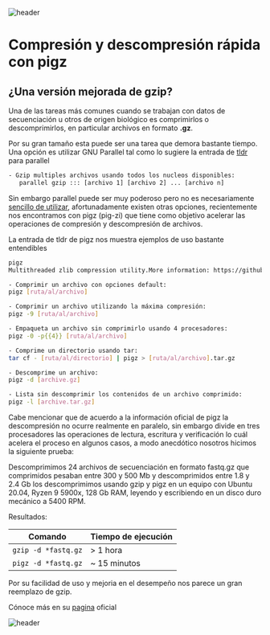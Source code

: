 
![header](/Tutoriales-IFC/assets/header.png)





# Compresión y descompresión rápida con pigz 

## ¿Una versión mejorada de gzip?

Una de las tareas más comunes cuando se trabajan con datos de secuenciación u otros de origen biológico es comprimirlos o descomprimirlos, en particular archivos en formato **.gz**.

Por su gran tamaño esta puede ser una tarea que demora bastante tiempo. Una opción es utilizar GNU Parallel tal como lo sugiere la entrada de [tldr](https://ubmi-ifc.github.io/Tutoriales-IFC/software/tldr) para parallel

```bash
- Gzip multiples archivos usando todos los nucleos disponibles:
   parallel gzip ::: [archivo 1] [archivo 2] ... [archivo n]

```

Sin embargo parallel puede ser muy poderoso pero no es necesariamente [sencillo de utilizar](https://www.gnu.org/software/parallel/parallel_tutorial.html), afortunadamente existen otras opciones, recientemente nos encontramos con pigz (pig-zi) que tiene como objetivo acelerar las operaciones de compresión y descompresión de archivos.

La entrada de tldr de pigz nos muestra ejemplos de uso bastante entendibles


```bash
pigz
Multithreaded zlib compression utility.More information: https://github.com/madler/pigz.

- Comprimir un archivo con opciones default:
pigz [ruta/al/archivo]

- Comprimir un archivo utilizando la máxima compresión:
pigz -9 [ruta/al/archivo]

- Empaqueta un archivo sin comprimirlo usando 4 procesadores:
pigz -0 -p{{4}} [ruta/al/archivo]

- Comprime un directorio usando tar:
tar cf - [ruta/al/directorio] | pigz > [ruta/al/archivo].tar.gz

- Descomprime un archivo:
pigz -d [archive.gz]

- Lista sin descomprimir los contenidos de un archivo comprimido:
pigz -l [archive.tar.gz]

```

Cabe mencionar que de acuerdo a la información oficial de pigz la descompresión no ocurre realmente en paralelo, sin embargo divide en tres procesadores las operaciones de lectura, escritura y verificación lo cuál acelera el proceso en algunos casos, a modo anecdótico nosotros hicimos la siguiente prueba:

Descomprimimos 24 archivos de secuenciación en formato fastq.gz que comprimidos pesaban entre 300 y 500 Mb y descomprimidos entre 1.8 y 2.4 Gb los descomprimimos usando gzip y pigz en un equipo con Ubuntu 20.04, Ryzen 9 5900x, 128 Gb RAM, leyendo y escribiendo en un disco duro mecánico a 5400 RPM.

Resultados:

| Comando | Tiempo de ejecución |
|---------| --------------------|
|`gzip -d *fastq.gz`| > 1 hora  |
|`pigz -d *fastq.gz`| ~ 15 minutos |


Por su facilidad de uso y mejoria en el desempeño nos parece un gran reemplazo de gzip.


Cónoce más en su [pagina](https://zlib.net/pigz/) oficial





![header](/Tutoriales-IFC/assets/header.png)

